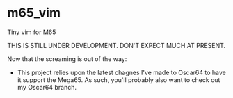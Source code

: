# m65_vim
Tiny vim for M65 

THIS IS STILL UNDER DEVELOPMENT. DON'T EXPECT MUCH AT PRESENT. 

Now that the screaming is out of the way: 
- This project relies upon the latest chagnes I've made to Oscar64 to have it support the Mega65. As such, you'll probably also want to check out my Oscar64 branch.

